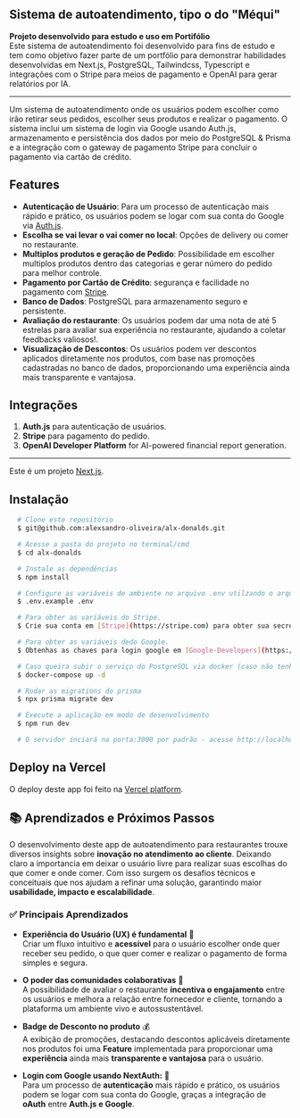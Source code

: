 ## Sistema de autoatendimento, tipo o do "Méqui"

**Projeto desenvolvido para estudo e uso em Portifólio**  
Este sistema de autoatendimento foi desenvolvido para fins de estudo e tem como objetivo fazer parte de um portfólio para demonstrar habilidades desenvolvidas em Next.js, PostgreSQL, Tailwindcss, Typescript e integrações com o Stripe para meios de pagamento e OpenAI para gerar relatórios por IA.

---

Um sistema de autoatendimento onde os usuários podem escolher como irão retirar seus pedidos, escolher seus produtos e realizar o pagamento. O sistema inclui um sistema de login via Google usando Auth.js, armazenamento e persistência dos dados por meio do PostgreSQL & Prisma e a integração com o gateway de pagamento Stripe para concluir o pagamento via cartão de crédito.

## Features

- **Autenticação de Usuário**: Para um processo de autenticação mais rápido e prático, os usuários podem se logar com sua conta do Google via [Auth.js](https://authjs.dev/).
- **Escolha se vai levar o vai comer no local**: Opções de delivery ou comer no restaurante.
- **Multiplos produtos e geração de Pedido**: Possibilidade em escolher multiplos produtos dentro das categorias e gerar número do pedido para melhor controle.
- **Pagamento por Cartão de Crédito**: segurança e facilidade no pagamento com [Stripe](https://stripe.com/br).
- **Banco de Dados**: PostgreSQL para armazenamento seguro e persistente.
- **Avaliação do restaurante**: Os usuários podem dar uma nota de até 5 estrelas para avaliar sua experiência no restaurante, ajudando a coletar feedbacks valiosos!.
- **Visualização de Descontos**: Os usuários podem ver descontos aplicados diretamente nos produtos, com base nas promoções cadastradas no banco de dados, proporcionando uma experiência ainda mais transparente e vantajosa.

## Integrações

1. **Auth.js** para autenticação de usuários.
2. **Stripe** para pagamento do pedido.
3. **OpenAI Developer Platform** for AI-powered financial report generation.

---

Este é um projeto [Next.js](https://nextjs.org).

## Instalação

```bash
  # Clone este repositório
  $ git@github.com:alexsandro-oliveira/alx-donalds.git

  # Acesse a pasta do projeto no terminal/cmd
  $ cd alx-donalds

  # Instale as dependências
  $ npm install

  # Configure as variáveis de ambiente no arquivo .env utilzando o arquivo .env.exemple
  $ .env.example .env

  # Para obter as variáveis do Stripe.
  $ Crie sua conta em [Stripe](https://stripe.com) para obter sua secret API key

  # Para obter as variáveis dedo Google.
  $ Obtenhas as chaves para login google em [Google-Developers](https://developers.google.com/).

  # Caso queira subir o serviço do PostgreSQL via docker (caso não tenha instalado o PostgreSQL em seu computador)
  $ docker-compose up -d

  # Rodar as migrations do prisma
  $ npx prisma migrate dev

  # Execute a aplicação em modo de desenvolvimento
  $ npm run dev

  # O servidor inciará na porta:3000 por padrão - acesse http://localhost:3000

```

## Deploy na Vercel

O deploy deste app foi feito na [Vercel platform](https://vercel.com/).

## 📚 Aprendizados e Próximos Passos

O desenvolvimento deste app de autoatendimento para restaurantes trouxe diversos insights sobre **inovação no atendimento ao cliente**. Deixando claro a importancia em deixar o usuário livre para realizar suas escolhas do que comer e onde comer. Com isso surgem os desafios técnicos e conceituais que nos ajudam a refinar uma solução, garantindo maior **usabilidade, impacto e escalabilidade**.

### ✅ **Principais Aprendizados**

- **Experiência do Usuário (UX) é fundamental** 📌  
  Criar um fluxo intuitivo e **acessível** para o usuário escolher onde quer receber seu pedido, o que quer comer e realizar o pagamento de forma simples e segura.
- **O poder das comunidades colaborativas** 🤝  
  A possibilidade de avaliar o restaurante **incentiva o engajamento** entre os usuários e melhora a relação entre fornecedor e cliente, tornando a plataforma um ambiente vivo e autossustentável.

- **Badge de Desconto no produto** 💰  
  A exibição de promoções, destacando descontos aplicáveis diretamente nos produtos foi uma **Feature** implementada para proporcionar uma **experiência** ainda mais **transparente e vantajosa** para o usuário.

- **Login com Google usando NextAuth:** 🚫  
  Para um processo de **autenticação** mais rápido e prático, os usuários podem se logar com sua conta do Google, graças a integração de **oAuth** entre **Auth.js e Google**.
